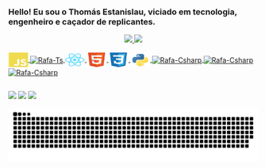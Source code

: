 ### Hello! Eu sou o Thomás Estanislau, viciado em tecnologia, engenheiro e caçador de replicantes.

<div align="center">
  <a href="https://github.com/thomasestanislau">
  <img height="180em" src="https://github-readme-stats.vercel.app/api?username=thomasestanislau&show_icons=true&theme=ocean_dark&include_all_commits=true&count_private=true"/>
  <img height="180em"  src="https://github-readme-stats.vercel.app/api/top-langs/?username=thomasestanislau&layout=compact&langs_count=7&theme=ocean_dark"/>
</div>
<div style="display: inline_block"><br>
  <img align="center" alt="Rafa-Js" height="30" width="40" src="https://raw.githubusercontent.com/devicons/devicon/master/icons/javascript/javascript-plain.svg">
  <img align="center" alt="Rafa-Ts" height="30" width="40" src="https://img.shields.io/badge/Node.js-43853D?style=for-the-badge&logo=node.js&logoColor=white">
  <img align="center" alt="Rafa-React" height="30" width="40" src="https://raw.githubusercontent.com/devicons/devicon/master/icons/react/react-original.svg">
  <img align="center" alt="Rafa-HTML" height="30" width="40" src="https://raw.githubusercontent.com/devicons/devicon/master/icons/html5/html5-original.svg">
  <img align="center" alt="Rafa-CSS" height="30" width="40" src="https://raw.githubusercontent.com/devicons/devicon/master/icons/css3/css3-original.svg">
  <img align="center" alt="Rafa-Python" height="30" width="40" src="https://raw.githubusercontent.com/devicons/devicon/master/icons/python/python-original.svg">
  <img align="center" alt="Rafa-Csharp" height="30" width="40" src="https://img.shields.io/badge/PHP-777BB4?style=for-the-badge&logo=php&logoColor=white">
  <img align="center" alt="Rafa-Csharp" height="30" width="40" src="https://img.shields.io/badge/Unity-100000?style=for-the-badge&logo=unity&logoColor=white">
  <img align="center" alt="Rafa-Csharp" height="30" width="40" src="https://img.shields.io/badge/SAP-0FAAFF?style=for-the-badge&logo=sap&logoColor=white">
</div>
  
  ##

<div>
  <a href = "mailto:barrosthomas91@gmail.com"><img src="https://img.shields.io/badge/-Gmail-%23333?style=for-the-badge&logo=gmail&logoColor=white" target="_blank"></a>
  <a href="https://www.linkedin.com/in/thomasestanislau" target="_blank"><img src="https://img.shields.io/badge/-LinkedIn-%230077B5?style=for-the-    badge&logo=linkedin&logoColor=white" target="_blank"></a> 
  <a href="https://instagram.com/thomasestanislau" target="_blank"><img src="https://img.shields.io/badge/-Instagram-%23E4405F?style=for-the-badge&logo=instagram&logoColor=white" target="_blank"></a>
  
![Snake animation](https://github.com/thomasestanislau/thomasestanislau/blob/output/github-contribution-grid-snake.svg)
  
</div>
